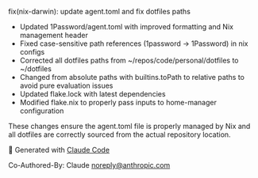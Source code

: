 fix(nix-darwin): update agent.toml and fix dotfiles paths

- Updated 1Password/agent.toml with improved formatting and Nix management header
- Fixed case-sensitive path references (1password → 1Password) in nix configs
- Corrected all dotfiles paths from ~/repos/code/personal/dotfiles to ~/dotfiles
- Changed from absolute paths with builtins.toPath to relative paths to avoid pure evaluation issues
- Updated flake.lock with latest dependencies
- Modified flake.nix to properly pass inputs to home-manager configuration

These changes ensure the agent.toml file is properly managed by Nix and all
dotfiles are correctly sourced from the actual repository location.

🤖 Generated with [Claude Code](https://claude.ai/code)

Co-Authored-By: Claude <noreply@anthropic.com>